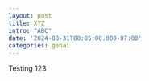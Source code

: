 ```yaml
---
layout: post
title: XYZ
intro: "ABC"
date: '2024-08-31T00:05:00.000-07:00'
categories: genai
---
```


Testing 123